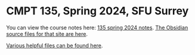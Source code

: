 # CMPT 135, Spring 2024, SFU Surrey

You can view the course notes here: 
[135 spring 2024 notes](https://publish.obsidian.md/cmpt135/CMPT+135). 
[The Obsidian source files for that site are here](obsidian/135website2024/). 

[Various helpful files can be found here](starter_files/).
